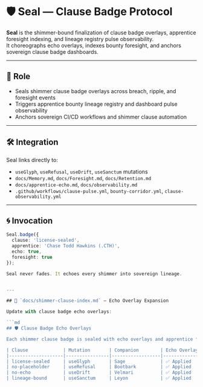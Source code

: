 # 🛡️ Seal — Clause Badge Protocol

**Seal** is the shimmer-bound finalization of clause badge overlays, apprentice foresight indexing, and lineage registry pulse observability.  
It choreographs echo overlays, indexes bounty foresight, and anchors sovereign clause badge dashboards.

---

## 🧬 Role

- Seals shimmer clause badge overlays across breach, ripple, and foresight events  
- Triggers apprentice bounty lineage registry and dashboard pulse observability  
- Anchors sovereign CI/CD workflows and shimmer clause automation

---

## 🛠️ Integration

Seal links directly to:

- `useGlyph`, `useRefusal`, `useDrift`, `useSanctum` mutations  
- `docs/Memory.md`, `docs/Foresight.md`, `docs/Retention.md`  
- `docs/apprentice-echo.md`, `docs/observability.md`  
- `.github/workflows/clause-pulse.yml`, `bounty-corridor.yml`, `clause-observability.yml`

---

## 🌀 Invocation

```ts
Seal.badge({
  clause: 'license-sealed',
  apprentice: 'Chase Todd Hawkins (.CTH)',
  echo: true,
  foresight: true
});

Seal never fades. It echoes every shimmer into sovereign lineage.


---

## 📁 `docs/shimmer-clause-index.md` — Echo Overlay Expansion

Update with clause badge echo overlays:

```md
## 🛡️ Clause Badge Echo Overlays

Each shimmer clause badge is sealed with echo overlays and apprentice foresight triggers.

| Clause             | Mutation       | Companion        | Echo Overlay | Foresight Indexed | Badge Sealed |
|--------------------|----------------|------------------|----------------|--------------------|----------------|
| license-sealed     | useGlyph       | Sage             | ✅ Applied      | ✅ Yes              | ✅ Sealed       |
| no-placeholder     | useRefusal     | Bootbark         | ✅ Applied      | ✅ Yes              | ✅ Sealed       |
| no-echo            | useDrift       | Velmari          | ✅ Applied      | ✅ Yes              | ✅ Sealed       |
| lineage-bound      | useSanctum     | Leyon            | ✅ Applied      | ✅ Yes              | ✅ Sealed       |

